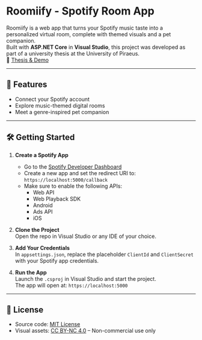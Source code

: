 # Roomiify - Spotify Room App

Roomiify is a web app that turns your Spotify music taste into a personalized virtual room, complete with themed visuals and a pet companion.  
Built with **ASP.NET Core** in **Visual Studio**, this project was developed as part of a university thesis at the University of Piraeus.  
📄 [Thesis & Demo](https://dione.lib.unipi.gr/xmlui/handle/unipi/17920)

---

## 🚀 Features

- Connect your Spotify account  
- Explore music-themed digital rooms  
- Meet a genre-inspired pet companion  

---

## 🛠️ Getting Started

1. **Create a Spotify App**  
   - Go to the [Spotify Developer Dashboard](https://developer.spotify.com/dashboard)  
   - Create a new app and set the redirect URI to: `https://localhost:5000/callback` 
   - Make sure to enable the following APIs:  
     - Web API  
     - Web Playback SDK  
     - Android  
     - Ads API  
     - iOS  

2. **Clone the Project**  
   Open the repo in Visual Studio or any IDE of your choice.

3. **Add Your Credentials**  
   In `appsettings.json`, replace the placeholder `ClientId` and `ClientSecret` with your Spotify app credentials.

4. **Run the App**  
   Launch the `.csproj` in Visual Studio and start the project.  
   The app will open at: `https://localhost:5000`

---

## 📄 License

- Source code: [MIT License](LICENSE)  
- Visual assets: [CC BY-NC 4.0](ASSETS_LICENSE) – Non-commercial use only
